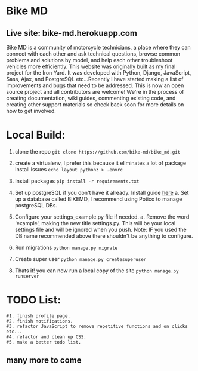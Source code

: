 # Bike MD
## Live site: bike-md.herokuapp.com
Bike MD is a community of motorcycle technicians, a place where they can connect with each other and ask technical questions, browse common problems and solutions by model, and help each other troubleshoot vehicles more efficiently. This website was originally built as my final project for the Iron Yard. It was developed with Python, Django, JavaScript, Sass, Ajax, and PostgreSQL etc...Recently I have started making a list of improvements and bugs that need to be addressed. This is now an open source project and all contributors are welcome! We're in the process of creating documentation, wiki guides, commenting existing code, and creating other support materials so check back soon for more details on how to get involved.

# Local Build:
1. clone the repo
`git clone https://github.com/bike-md/bike_md.git`

2. create a virtualenv, I prefer this because it eliminates a lot of package install issues
`echo layout python3 > .envrc`
4. Install packages
`pip install -r requirements.txt`
5. Set up postgreSQL if you don't have it already. Install guide [here](http://postgresguide.com/)
   a. Set up a database called BIKEMD, I recommend using Potico to manage postgreSQL DBs.
6. Configure your settings_example.py file if needed.
   a. Remove the word 'example', making the new title settings.py. This will be your local settings file and will be ignored when you push.
   Note: IF you used the DB name recommended above there shouldn't be anything to configure.
7. Run migrations
`python manage.py migrate`
8. Create super user
`python manage.py createsuperuser`
9. Thats it! you can now run a local copy of the site
`python manage.py runserver`

# TODO List:
    #1. finish profile page.
    #2. finish notifications.
    #3. refactor JavaScript to remove repetitive functions and on clicks etc...
    #4. refactor and clean up CSS.
    #5. make a better todo list.
## many more to come
